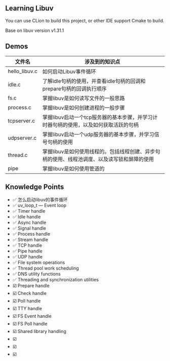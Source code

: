 ## Learning Libuv

You can use CLion to build this project, or other IDE support Cmake to build.

Base on libuv version v1.31.1


## Demos

| 文件名     | 涉及到的知识点                                                                       |
| ------------- | ------------------------------------------------------------------------------------------- |
| hello_libuv.c | 如何启动Libuv事件循环                                                               |
| idle.c        | 了解idle句柄的使用，并查看idle句柄的回调和prepare句柄的回调执行顺序 |
| fs.c          | 掌握libuv是如何读写文件的一般思路                                             |
| process.c     | 掌握libuv是如何创建进程的一般步骤                                             |
| tcpserver.c   | 掌握libuv启动一个tcp服务器的基本步骤，并学习计时器句柄的使用，以及如何获取活跃的句柄 |
| udpserver.c   | 掌握libuv启动一个udp服务器的基本步骤，并学习信号句柄的使用         |
| thread.c      | 掌握libuv是如何使用线程的。包括线程创建、异步句柄的使用、线程池调度、以及读写锁和屏障的使用 |
| pipe          | 掌握libuv是如何使用管道的                                                         |


## Knowledge Points

  - ✅ 怎么启动libuv的事件循环
  - ✅ uv_loop_t — Event loop
  - ✅ Timer handle
  - ✅ Idle handle
  - ✅ Async handle
  - ✅ Signal handle
  - ✅ Process handle
  - ✅ Stream handle
  - ✅ TCP handle
  - ✅ Pipe handle
  - ✅ UDP handle
  - ✅ File system operations
  - ✅ Thread pool work scheduling
  - ✅ DNS utility functions
  - ✅ Threading and synchronization utilities
  - ☑️ Prepare handle
  - ☑️ Check handle
  - ☑️ Poll handle
  - ☑️ TTY handle
  - ☑️ FS Event handle
  - ☑️ FS Poll handle
  - ☑️ Shared library handling
  - ☑️
  - ☑️
  - ☑️
